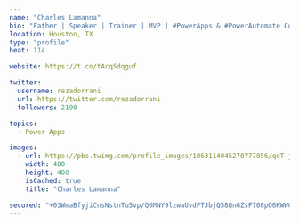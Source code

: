 ```yaml
---
name: "Charles Lamanna"
bio: "Father | Speaker | Trainer | MVP | #PowerApps & #PowerAutomate Community Super User | YouTuber Right-pointing triangle http://youtube.com/c/rezadorrani | Learn - Share - Clockwise rightwards and leftwards open circle arrows"
location: Houston, TX
type: "profile"
heat: 114

website: https://t.co/tAcqSdqguf

twitter:
  username: rezadorrani
  url: https://twitter.com/rezadorrani
  followers: 2190

topics:
  - Power Apps

images:
  - url: https://pbs.twimg.com/profile_images/1063114045270777856/qeT-jpWr_400x400.jpg
    width: 400
    height: 400
    isCached: true
    title: "Charles Lamanna"

secured: "+03WmaBfyjiCnsNstnTu5vp/Q6MNY9lzwaUvdFTJbjQ58QnGZsF708pO6KWW0Bw757M62X++xhRWJubD7W9rL1hFsnLJHnDc66dJAeO9ex4itKSiWB2/UqCqr+/mBTdrVWFScB0BApJfLs+PXC2Nl+lb6orDcq2r4YF2cqRpfH2aKzV/CspwnX0IpqsBgysPw/wJ31GnZhVeONVdz3eu83hyYs4rIVRJbv2Kdu0roKiG51TT9YvwX3CXZ902ii2KHo2k39nu/Ad5anuVnTMSBZJMGmy3i9bsNWv/NBs5vL6JuLl7yH7bkO63XhuZm2PuPfpcuW1QzuAAPBkN8714+iEsL8uTBF54Xfeg0suclMXY3crIr4Th7Uj76lDhy9FnSaAtpCs2JjNyKgBZBdr4EqRkcvXBeGrINFqPQXRoYTg=;sWOzEnpUhAr20C9D26OQOQ=="
---
```



